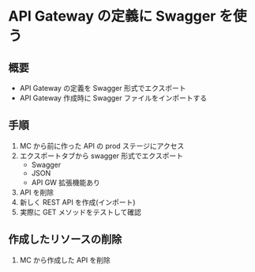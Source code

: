 # API Gateway の定義に Swagger を使う

## 概要

- API Gateway の定義を Swagger 形式でエクスポート
- API Gateway 作成時に Swagger ファイルをインポートする

## 手順

1. MC から前に作った API の prod ステージにアクセス
2. エクスポートタブから swagger 形式でエクスポート
   - Swagger
   - JSON
   - API GW 拡張機能あり
3. API を削除
4. 新しく REST API を作成(インポート)
5. 実際に GET メソッドをテストして確認

## 作成したリソースの削除

1. MC から作成した API を削除
